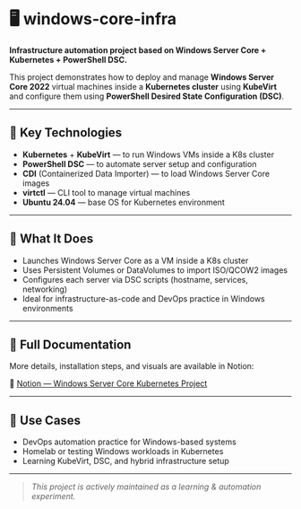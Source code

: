 # 🖥️ windows-core-infra

**Infrastructure automation project based on Windows Server Core + Kubernetes + PowerShell DSC.**

This project demonstrates how to deploy and manage **Windows Server Core 2022** virtual machines inside a **Kubernetes cluster** using **KubeVirt** and configure them using **PowerShell Desired State Configuration (DSC)**.

---

## 📌 Key Technologies

- **Kubernetes** + **KubeVirt** — to run Windows VMs inside a K8s cluster
- **PowerShell DSC** — to automate server setup and configuration
- **CDI** (Containerized Data Importer) — to load Windows Server Core images
- **virtctl** — CLI tool to manage virtual machines
- **Ubuntu 24.04** — base OS for Kubernetes environment

---

## 📄 What It Does

- Launches Windows Server Core as a VM inside a K8s cluster  
- Uses Persistent Volumes or DataVolumes to import ISO/QCOW2 images  
- Configures each server via DSC scripts (hostname, services, networking)  
- Ideal for infrastructure-as-code and DevOps practice in Windows environments

---

## 📖 Full Documentation

More details, installation steps, and visuals are available in Notion:

🔗 [Notion — Windows Server Core Kubernetes Project](https://www.notion.so/Project-Windows-Server-Core-Kubernetes-245facfcf8818030a4fbfb412409c2f6)

---

## 🚀 Use Cases

- DevOps automation practice for Windows-based systems  
- Homelab or testing Windows workloads in Kubernetes  
- Learning KubeVirt, DSC, and hybrid infrastructure setup

---

> _This project is actively maintained as a learning & automation experiment._